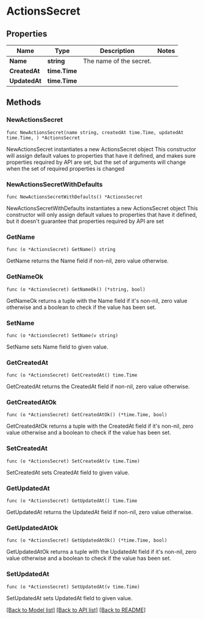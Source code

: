 # ActionsSecret

## Properties

Name | Type | Description | Notes
------------ | ------------- | ------------- | -------------
**Name** | **string** | The name of the secret. | 
**CreatedAt** | **time.Time** |  | 
**UpdatedAt** | **time.Time** |  | 

## Methods

### NewActionsSecret

`func NewActionsSecret(name string, createdAt time.Time, updatedAt time.Time, ) *ActionsSecret`

NewActionsSecret instantiates a new ActionsSecret object
This constructor will assign default values to properties that have it defined,
and makes sure properties required by API are set, but the set of arguments
will change when the set of required properties is changed

### NewActionsSecretWithDefaults

`func NewActionsSecretWithDefaults() *ActionsSecret`

NewActionsSecretWithDefaults instantiates a new ActionsSecret object
This constructor will only assign default values to properties that have it defined,
but it doesn't guarantee that properties required by API are set

### GetName

`func (o *ActionsSecret) GetName() string`

GetName returns the Name field if non-nil, zero value otherwise.

### GetNameOk

`func (o *ActionsSecret) GetNameOk() (*string, bool)`

GetNameOk returns a tuple with the Name field if it's non-nil, zero value otherwise
and a boolean to check if the value has been set.

### SetName

`func (o *ActionsSecret) SetName(v string)`

SetName sets Name field to given value.


### GetCreatedAt

`func (o *ActionsSecret) GetCreatedAt() time.Time`

GetCreatedAt returns the CreatedAt field if non-nil, zero value otherwise.

### GetCreatedAtOk

`func (o *ActionsSecret) GetCreatedAtOk() (*time.Time, bool)`

GetCreatedAtOk returns a tuple with the CreatedAt field if it's non-nil, zero value otherwise
and a boolean to check if the value has been set.

### SetCreatedAt

`func (o *ActionsSecret) SetCreatedAt(v time.Time)`

SetCreatedAt sets CreatedAt field to given value.


### GetUpdatedAt

`func (o *ActionsSecret) GetUpdatedAt() time.Time`

GetUpdatedAt returns the UpdatedAt field if non-nil, zero value otherwise.

### GetUpdatedAtOk

`func (o *ActionsSecret) GetUpdatedAtOk() (*time.Time, bool)`

GetUpdatedAtOk returns a tuple with the UpdatedAt field if it's non-nil, zero value otherwise
and a boolean to check if the value has been set.

### SetUpdatedAt

`func (o *ActionsSecret) SetUpdatedAt(v time.Time)`

SetUpdatedAt sets UpdatedAt field to given value.



[[Back to Model list]](../README.md#documentation-for-models) [[Back to API list]](../README.md#documentation-for-api-endpoints) [[Back to README]](../README.md)


